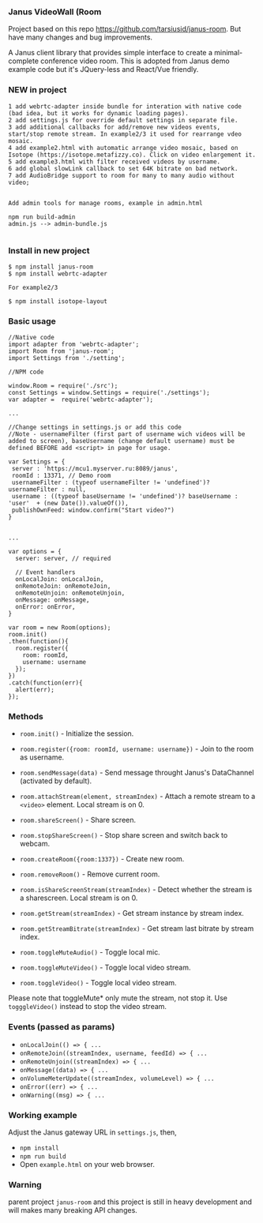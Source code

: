 
### Janus VideoWall (Room

Project based on this repo https://github.com/tarsiusid/janus-room.
But have many changes and bug improvements.

A Janus client library that provides simple interface to create a minimal-complete conference video room. This is adopted from Janus demo example code but it's JQuery-less and React/Vue friendly.

### NEW in project

```
1 add webrtc-adapter inside bundle for interation with native code (bad idea, but it works for dynamic loading pages).
2 add settings.js for override default settings in separate file.
3 add additional callbacks for add/remove new videos events, start/stop remote stream. In example2/3 it used for rearrange vdeo mosaic.
4 add example2.html with automatic arrange video mosaic, based on Isotope (https://isotope.metafizzy.co). Click on video enlargement it.
5 add example3.html with filter received videos by username.
6 add global slowLink callback to set 64К bitrate on bad network.
7 add AudioBridge support to room for many to many audio without video;


Add admin tools for manage rooms, example in admin.html

npm run build-admin
admin.js --> admin-bundle.js


```


### Install in new project

```
$ npm install janus-room
$ npm install webrtc-adapter

For example2/3

$ npm install isotope-layout
```

### Basic usage

```
//Native code
import adapter from 'webrtc-adapter';
import Room from 'janus-room';
import Settings from './setting';

//NPM code

window.Room = require('./src');
const Settings = window.Settings = require('./settings');
var adapter =  require('webrtc-adapter');

...

//Change settings in settings.js or add this code
//Note - usernameFilter (first part of username wich videos will be added to screen), baseUsername (change default username) must be defined BEFORE add <script> in page for usage.

var Settings = {
 server : 'https://mcu1.myserver.ru:8089/janus',
 roomId : 13371, // Demo room
 usernameFilter : (typeof usernameFilter != 'undefined')? usernameFilter : null,
 username : ((typeof baseUsername != 'undefined')? baseUsername : 'user'  + (new Date()).valueOf()),
 publishOwnFeed: window.confirm("Start video?")
}


...

var options = {
  server: server, // required

  // Event handlers
  onLocalJoin: onLocalJoin,
  onRemoteJoin: onRemoteJoin,
  onRemoteUnjoin: onRemoteUnjoin,
  onMessage: onMessage,
  onError: onError,
}

var room = new Room(options);
room.init()
.then(function(){
  room.register({
    room: roomId,
    username: username
  });
})
.catch(function(err){
  alert(err);
});
```

### Methods

- `room.init()` - Initialize the session.

- `room.register({room: roomId, username: username})` - Join to the room as username.
- `room.sendMessage(data)` - Send message throught Janus's DataChannel (activated by default).
- `room.attachStream(element, streamIndex)` - Attach a remote stream to a `<video>` element. Local stream is on 0.
- `room.shareScreen()` - Share screen.
- `room.stopShareScreen()` - Stop share screen and switch back to webcam.
- `room.createRoom({room:1337})` - Create new room.
- `room.removeRoom()` - Remove current room.
- `room.isShareScreenStream(streamIndex)` - Detect whether the stream is a sharescreen. Local stream is on 0.
- `room.getStream(streamIndex)` - Get stream instance by stream index.
- `room.getStreamBitrate(streamIndex)` - Get stream last bitrate by stream index.
- `room.toggleMuteAudio()` - Toggle local mic.
- `room.toggleMuteVideo()` - Toggle local video stream.
- `room.toggleVideo()` - Toggle local video stream.

Please note that toggleMute\* only mute the stream, not stop it. Use `togggleVideo()` instead to stop the video stream.

### Events (passed as params)

- `onLocalJoin(() => { ...`
- `onRemoteJoin((streamIndex, username, feedId) => { ...`
- `onRemoteUnjoin((streamIndex) => { ...`
- `onMessage((data) => { ...`
- `onVolumeMeterUpdate((streamIndex, volumeLevel) => { ...`
- `onError((err) => { ...`
- `onWarning((msg) => { ...`

### Working example

Adjust the Janus gateway URL in `settings.js`, then,

- `npm install`
- `npm run build`
- Open `example.html` on your web browser.

### Warning

parent project `janus-room` and this project is still in heavy development and will makes many breaking API changes.


